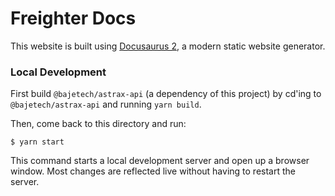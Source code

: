 # Freighter Docs

This website is built using [Docusaurus 2](https://v2.docusaurus.io/), a modern static website generator.

### Local Development

First build `@bajetech/astrax-api` (a dependency of this project) by cd'ing to `@bajetech/astrax-api` and running `yarn build`.

Then, come back to this directory and run:

```
$ yarn start
```

This command starts a local development server and open up a browser window. Most changes are reflected live without having to restart the server.
